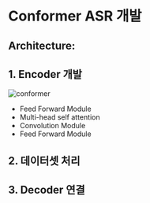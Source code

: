 # Conformer ASR 개발<br/>

## Architecture:<br/>

## 1. Encoder 개발<br/>
![conformer](https://github.com/rndlwjs/kr_asr/assets/70250234/8732976d-a055-4e74-832b-f0d8065bbbde)<br/>
- Feed Forward Module<br/>
- Multi-head self attention<br/>
- Convolution Module<br/>
- Feed Forward Module<br/>

## 2. 데이터셋 처리<br/>
## 3. Decoder 연결<br/>